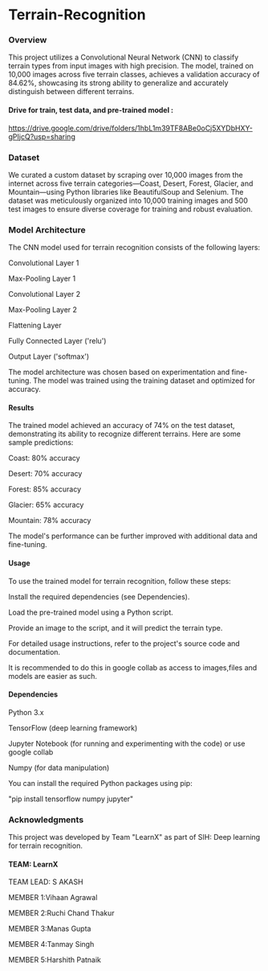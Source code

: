 # Terrain-Recognition

### Overview
This project utilizes a Convolutional Neural Network (CNN) to classify terrain types from input images with high precision. The model, trained on 10,000 images across five terrain classes, achieves a validation accuracy of 84.62%, showcasing its strong ability to generalize and accurately distinguish between different terrains.

#### Drive for train, test data, and pre-trained model :
https://drive.google.com/drive/folders/1hbL1m39TF8ABe0oCj5XYDbHXY-gPIjcQ?usp=sharing

### Dataset

We curated a custom dataset by scraping over 10,000 images from the internet across five terrain categories—Coast, Desert, Forest, Glacier, and Mountain—using Python libraries like BeautifulSoup and Selenium. The dataset was meticulously organized into 10,000 training images and 500 test images to ensure diverse coverage for training and robust evaluation.



### Model Architecture

The CNN model used for terrain recognition consists of the following layers:

 Convolutional Layer 1

 Max-Pooling Layer 1

 Convolutional Layer 2

 Max-Pooling Layer 2

 Flattening Layer

 Fully Connected Layer ('relu')

 Output Layer ('softmax')

The model architecture was chosen based on experimentation and fine-tuning. The model was trained using the training dataset and optimized for accuracy.

#### Results

The trained model achieved an accuracy of 74% on the test dataset, demonstrating its ability to recognize different terrains. Here are some sample predictions:

  Coast: 80% accuracy

  Desert: 70% accuracy

  Forest: 85% accuracy

  Glacier: 65% accuracy

  Mountain: 78% accuracy

The model's performance can be further improved with additional data and fine-tuning.

#### Usage

 To use the trained model for terrain recognition, follow these steps:

 Install the required dependencies (see Dependencies).

 Load the pre-trained model using a Python script.

 Provide an image to the script, and it will predict the terrain type.

 For detailed usage instructions, refer to the project's source code and documentation.

It is recommended to do this in google collab as access to images,files and models are easier as such.

#### Dependencies

 Python 3.x

 TensorFlow (deep learning framework)

 Jupyter Notebook (for running and experimenting with the code) or use google collab

 Numpy (for data manipulation)

You can install the required Python packages using pip:

"pip install tensorflow numpy  jupyter"

### Acknowledgments

This project was developed by Team "LearnX" as part of SIH: Deep learning for terrain recognition.

#### TEAM: LearnX

TEAM LEAD: S AKASH

MEMBER 1:Vihaan Agrawal

MEMBER 2:Ruchi Chand Thakur

MEMBER 3:Manas Gupta

MEMBER 4:Tanmay Singh

MEMBER 5:Harshith Patnaik
